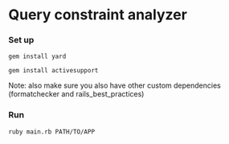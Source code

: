 # Query constraint analyzer

### Set up

`gem install yard`

`gem install activesupport`

Note: also make sure you also have other custom dependencies (formatchecker and rails_best_practices)

### Run

`ruby main.rb PATH/TO/APP`
